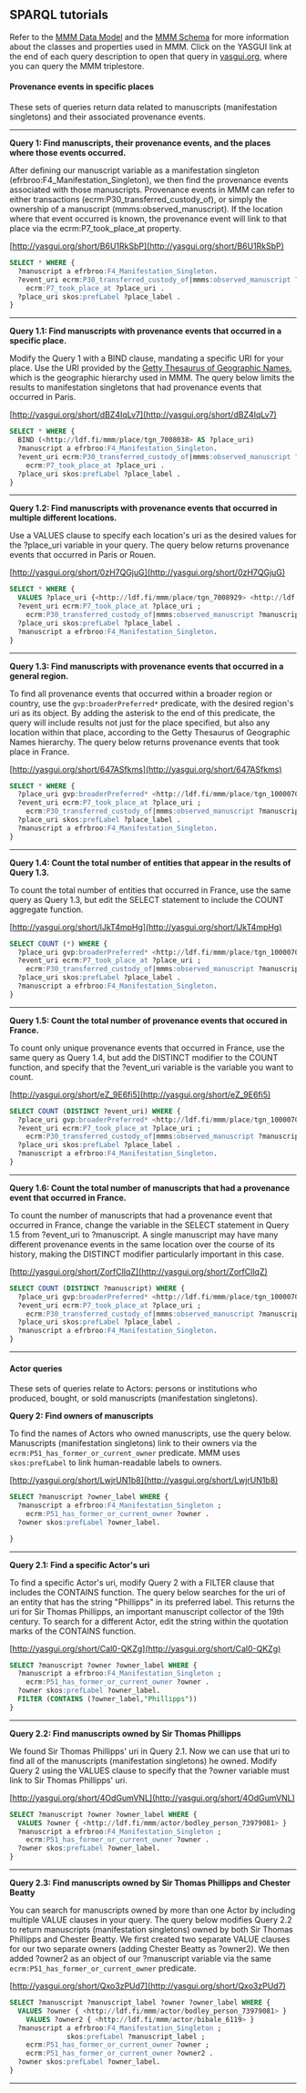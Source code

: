 ## SPARQL tutorials

Refer to the [MMM Data Model](data_model/mmm.md) and the [MMM Schema](data_model/mmm-schema.md) for more information about the classes and properties used in MMM. Click on the YASGUI link at the end of each query description to open that query in [yasgui.org](http://yasgui.org), where you can query the MMM triplestore.

#### Provenance events in specific places

These sets of queries return data related to manuscripts (manifestation singletons) and their associated provenance events.

------

**Query 1: Find manuscripts, their provenance events, and the places where those events occurred.**

After defining our manuscript variable as a manifestation singleton (efrbroo:F4_Manifestation_Singleton), we then find the provenance events associated with those manuscripts. Provenance events in MMM can refer to either transactions (ecrm:P30_transferred_custody_of), or simply the ownership of a manuscript (mmms:observed_manuscript). If the location where that event occurred is known, the provenance event will link to that place via the ecrm:P7_took_place_at property.

[http://yasgui.org/short/B6U1RkSbP](http://yasgui.org/short/B6U1RkSbP)

```sql
SELECT * WHERE {
  ?manuscript a efrbroo:F4_Manifestation_Singleton.
  ?event_uri ecrm:P30_transferred_custody_of|mmms:observed_manuscript ?manuscript ;
    ecrm:P7_took_place_at ?place_uri .
  ?place_uri skos:prefLabel ?place_label .
}
```
------

**Query 1.1: Find manuscripts with provenance events that occurred in a specific place.**

Modify the Query 1 with a BIND clause, mandating a specific URI for your place.  Use the URI provided by the [Getty Thesaurus of Geographic Names](http://www.getty.edu/research/tools/vocabularies/tgn/index.html), which is the geographic hierarchy used in MMM. The query below limits the results to manifestation singletons that had provenance events that occurred in Paris.

[http://yasgui.org/short/dBZ4IqLv7](http://yasgui.org/short/dBZ4IqLv7)

```sql
SELECT * WHERE {
  BIND (<http://ldf.fi/mmm/place/tgn_7008038> AS ?place_uri)
  ?manuscript a efrbroo:F4_Manifestation_Singleton.
  ?event_uri ecrm:P30_transferred_custody_of|mmms:observed_manuscript ?manuscript ;
    ecrm:P7_took_place_at ?place_uri .
  ?place_uri skos:prefLabel ?place_label .
}
```
------

**Query 1.2: Find manuscripts with provenance events that occurred in multiple different locations.**

Use a VALUES clause to specify each location's uri as the desired values for the ?place_uri variable in your query. The query below returns provenance events that occurred in Paris or Rouen.

[http://yasgui.org/short/0zH7QGjuG](http://yasgui.org/short/0zH7QGjuG)
```sql
SELECT * WHERE {
  VALUES ?place_uri {<http://ldf.fi/mmm/place/tgn_7008929> <http://ldf.fi/mmm/place/tgn_7008038>}
  ?event_uri ecrm:P7_took_place_at ?place_uri ;
    ecrm:P30_transferred_custody_of|mmms:observed_manuscript ?manuscript .
  ?place_uri skos:prefLabel ?place_label .
  ?manuscript a efrbroo:F4_Manifestation_Singleton.
}
```
------

**Query 1.3: Find manuscripts with provenance events that occurred in a general region.**

To find all provenance events that occurred within a broader region or country, use the ```gvp:broaderPreferred*``` predicate, with the desired region's uri as its object. By adding the asterisk to the end of this predicate, the query will include results not just for the place specified, but also any location within that place, according to the Getty Thesaurus of Geographic Names hierarchy. The query below returns provenance events that took place in France.

[http://yasgui.org/short/647ASfkms](http://yasgui.org/short/647ASfkms)
```sql
SELECT * WHERE {    
  ?place_uri gvp:broaderPreferred* <http://ldf.fi/mmm/place/tgn_1000070> .
  ?event_uri ecrm:P7_took_place_at ?place_uri ;
    ecrm:P30_transferred_custody_of|mmms:observed_manuscript ?manuscript .
  ?place_uri skos:prefLabel ?place_label .
  ?manuscript a efrbroo:F4_Manifestation_Singleton.
}
```
------

**Query 1.4: Count the total number of entities that appear in the results of Query 1.3.**

To count the total number of entities that occurred in France, use the same query as Query 1.3, but edit the SELECT statement to include the COUNT aggregate function.

[http://yasgui.org/short/lJkT4mpHg](http://yasgui.org/short/lJkT4mpHg)
```sql
SELECT COUNT (*) WHERE {
  ?place_uri gvp:broaderPreferred* <http://ldf.fi/mmm/place/tgn_1000070> .
  ?event_uri ecrm:P7_took_place_at ?place_uri ;
    ecrm:P30_transferred_custody_of|mmms:observed_manuscript ?manuscript .
  ?place_uri skos:prefLabel ?place_label .
  ?manuscript a efrbroo:F4_Manifestation_Singleton.
}
```
------

**Query 1.5: Count the total number of provenance events that occured in France.**

To count only unique provenance events that occurred in France, use the same query as Query 1.4, but add the DISTINCT modifier to the COUNT function, and specify that the ?event_uri variable is the variable you want to count.

[http://yasgui.org/short/eZ_9E6fi5](http://yasgui.org/short/eZ_9E6fi5)
```sql
SELECT COUNT (DISTINCT ?event_uri) WHERE {
  ?place_uri gvp:broaderPreferred* <http://ldf.fi/mmm/place/tgn_1000070> .
  ?event_uri ecrm:P7_took_place_at ?place_uri ;
    ecrm:P30_transferred_custody_of|mmms:observed_manuscript ?manuscript .
  ?place_uri skos:prefLabel ?place_label .
  ?manuscript a efrbroo:F4_Manifestation_Singleton.
}
```
------

**Query 1.6: Count the total number of manuscripts that had a provenance event that occurred in France.**

To count the number of manuscripts that had a provenance event that occurred in France, change the variable in the SELECT statement in Query 1.5 from ?event_uri to ?manuscript. A single manuscript may have many different provenance events in the same location over the course of its history, making the DISTINCT modifier particularly important in this case.

[http://yasgui.org/short/ZorfClIqZ](http://yasgui.org/short/ZorfClIqZ)
```sql
SELECT COUNT (DISTINCT ?manuscript) WHERE {
  ?place_uri gvp:broaderPreferred* <http://ldf.fi/mmm/place/tgn_1000070> .
  ?event_uri ecrm:P7_took_place_at ?place_uri ;
    ecrm:P30_transferred_custody_of|mmms:observed_manuscript ?manuscript .
  ?place_uri skos:prefLabel ?place_label .
  ?manuscript a efrbroo:F4_Manifestation_Singleton.
}
```

------
#### Actor queries
These sets of queries relate to Actors: persons or institutions who produced, bought, or sold manuscripts (manifestation singletons).

**Query 2: Find owners of manuscripts**

To find the names of Actors who owned manuscripts, use the query below. Manuscripts (manifestation singletons) link to their owners via the ```ecrm:P51_has_former_or_current_owner``` predicate. MMM uses ```skos:prefLabel``` to link human-readable labels to owners.

[http://yasgui.org/short/LwjrUN1b8](http://yasgui.org/short/LwjrUN1b8)

```sql
SELECT ?manuscript ?owner_label WHERE {
  ?manuscript a efrbroo:F4_Manifestation_Singleton ;
	ecrm:P51_has_former_or_current_owner ?owner .
  ?owner skos:prefLabel ?owner_label.

}
```
------
**Query 2.1: Find a specific Actor's uri**

To find a specific Actor's uri, modify Query 2 with a FILTER clause that includes the CONTAINS function. The query below searches for the uri of an entity that has the string "Phillipps" in its preferred label. This returns the uri for Sir Thomas Phillipps, an important manuscript collector of the 19th century. To search for a different Actor, edit the string within the quotation marks of the CONTAINS function.

[http://yasgui.org/short/Cal0-QKZg](http://yasgui.org/short/Cal0-QKZg)

```sql
SELECT ?manuscript ?owner ?owner_label WHERE {
  ?manuscript a efrbroo:F4_Manifestation_Singleton ;
	ecrm:P51_has_former_or_current_owner ?owner .
  ?owner skos:prefLabel ?owner_label.
  FILTER (CONTAINS (?owner_label,"Phillipps"))
}
```
------
**Query 2.2: Find manuscripts owned by Sir Thomas Phillipps**

We found Sir Thomas Phillipps' uri in Query 2.1. Now we can use that uri to find all of the manuscripts (manifestation singletons) he owned. Modify Query 2 using the VALUES clause to specify that the ?owner variable must link to Sir Thomas Phillipps' uri.

[http://yasgui.org/short/4OdGumVNL](http://yasgui.org/short/4OdGumVNL)
```sql
SELECT ?manuscript ?owner ?owner_label WHERE {
  VALUES ?owner { <http://ldf.fi/mmm/actor/bodley_person_73979081> }
  ?manuscript a efrbroo:F4_Manifestation_Singleton ;
	ecrm:P51_has_former_or_current_owner ?owner .
  ?owner skos:prefLabel ?owner_label.
}
```
------
**Query 2.3: Find manuscripts owned by Sir Thomas Phillipps and Chester Beatty**

You can search for manuscripts owned by more than one Actor by including multiple VALUE clauses in your query. The query below modifies Query 2.2 to return manuscripts (manifestation singletons) owned by both Sir Thomas Phillipps and Chester Beatty. We first created two separate VALUE clauses for our two separate owners (adding Chester Beatty as ?owner2). We then added ?owner2 as an object of our ?manuscript variable via the same ```ecrm:P51_has_former_or_current_owner``` predicate.

[http://yasgui.org/short/Qxo3zPUd7](http://yasgui.org/short/Qxo3zPUd7)
```sql
SELECT ?manuscript ?manuscript_label ?owner ?owner_label WHERE {
  VALUES ?owner { <http://ldf.fi/mmm/actor/bodley_person_73979081> }
	VALUES ?owner2 { <http://ldf.fi/mmm/actor/bibale_6119> }
  ?manuscript a efrbroo:F4_Manifestation_Singleton ;
              skos:prefLabel ?manuscript_label ;
	ecrm:P51_has_former_or_current_owner ?owner ;
	ecrm:P51_has_former_or_current_owner ?owner2 .
  ?owner skos:prefLabel ?owner_label.
}
```
------
